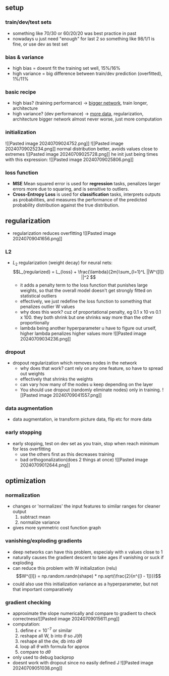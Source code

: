 ## setup
### train/dev/test sets
- something like 70/30 or 60/20/20 was best practice in past
- nowadays u just need "enough" for last 2 so something like 98/1/1 is fine, or use dev as test set
### bias & variance
- high bias = doesnt fit the training set well, 15%/16%
- high variance = big difference between train/dev prediction (overfitted), 1%/11%
### basic recipe
- high bias? (training performance) -> <u>bigger network</u>, train longer, architecture
- high variance? (dev performance) -> <u>more data</u>, regularization, architecture
bigger network almost never worse, just more computation
### initialization
![[Pasted image 20240709024752.png]]
![[Pasted image 20240709025234.png]]
normal distribution better, avoids values close to extremes
![[Pasted image 20240709025728.png]]
he init just being times with this expression:
![[Pasted image 20240709025806.png]]
### loss function
- **MSE** Mean squared error is used for **regression** tasks, penalizes larger errors more due to squaring, and is sensitive to outliers.
- **Cross-Entropy Loss** is used for **classification** tasks, interprets outputs as probabilities, and measures the performance of the predicted probability distribution against the true distribution.
## regularization
- regularization reduces overfitting ![[Pasted image 20240709041656.png]]
### L2
- $L_2$ regularization (weight decay) for neural nets: $$L_{regularized} = L_{loss} + \frac{\lambda}{2m}\sum_{l=1}^L ||W^{[l]} ||^2 $$
	- it adds a penalty term to the loss function that punishes large weights, so that the overall model doesn't get strongly fitted on statistical outliers
	- effectively, we just redefine the loss function to something that penalizes outlier W values
	- why does this work? cuz of proportational penalty, eg 0.1 x 10 vs 0.1 x 100. they both shrink but one shrinks way more than the other proportionally
	-  lambda being another hyperparameter u have to figure out urself, higher lambda penalizes higher values more ![[Pasted image 20240709034236.png]]
### dropout
- dropout regularization which removes nodes in the network
	- why does that work? cant rely on any one feature, so have to spread out weights
	- effectively that shrinks the weights
	- can vary how many of the nodes u keep depending on the layer 
	- You should use dropout (randomly eliminate nodes) only in training. ![[Pasted image 20240709041557.png]]
### data augmentation
- data augmentation, ie transform picture data, flip etc for more data
### early stopping
- early stopping, test on dev set as you train, stop when reach minimum for less overfitting
	- use the others first as this decreases training
	- bad orthogonalization(does 2 things at once) ![[Pasted image 20240709012644.png]]

## optimization
### normalization
- changes or 'normalizes' the input features to similar ranges for cleaner output
	1. subtract mean
	2. normalize variance
- gives more symmetric cost function graph
### vanishing/exploding gradients
- deep networks can have this problem, especialy with x values close to 1
- naturally causes the gradient descent to take ages if vanishing or suck if exploding
- can reduce this problem with W initialization (relu) $$W^{[l]} = np.random.randn(shape) * np.sqrt(\frac{2}{n^{[l - 1]}})$$
- could also use this initialization variance as a hyperparameter, but not that important comparatively
### gradient checking
- approximate the slope numerically and compare to gradient to check correctness![[Pasted image 20240709015611.png]]
- computation:
	1. define $\epsilon = 10^{-7}$ or similar
	2. reshape all W, b into $\theta$ so $J(\theta)$
	3. reshape all the dw, db into $d\theta$
	4. loop all $\theta$ with formula for approx
	5. compare to $d\theta$
- only used to debug backprop
- doesnt work with dropout since no easily defined J ![[Pasted image 20240709051038.png]]